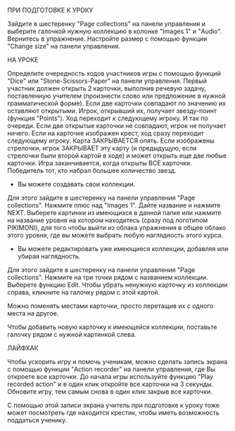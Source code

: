 ПРИ ПОДГОТОВКЕ К УРОКУ

Зайдите в шестеренку "Page collections" на панели управления и выберите галочкой нужную коллекцию в колонке "Images 1" и "Audio". Вернитесь в упражнение. Настройте размер с помощью функции "Change size" на панели управления.

НА УРОКЕ

Определите очередность ходов участников игры с помощью функций "Dice" или "Stone-Scissors-Paper" на панели управления. Первый участник должен открыть 2 карточки, выполнив речевую задачу, поставленную учителем (произнести слово или предложение в нужной грамматической форме). Если две карточки совпадают по значению их оставляют открытыми. Игрок, открывший их, получает звезду-поинт (функция "Points"). Ход переходит к следующему игроку. И так по очереди. Если две открытые карточки не совпадают, игрок не получает ничего. Если на карточке изображен крест, ход сразу переходит следующему игроку. Карта ЗАКРЫВАЕТСЯ опять. Если изображены стрелочки, игрок ЗАКРЫВАЕТ эту карту (и предыдущую, если стрелочки были второй картой в ходе) и может открыть еще две любые карточки.
Игра заканчивается, когда открыты ВСЕ карточки. Победитель тот, кто набрал большее количество звезд.

* Вы можете создавать свои коллекции.

Для этого зайдите в шестеренку на панели управления "Page collections". Нажмите плюс над "Images 1". Дайте название и нажмите NEXT. Выберете картинки из имеющихся в данной папке или нажмите на название уровня на котором находитесь (сразу под логотипом PIKIMONI), для того чтобы выйти из облака упражнения в общее облако этого уровня, где вы можете выбрать любую наглядность этого курса.

* Вы можете редактировать уже имеющиеся коллекции, добавляя или убирая наглядность.

Для этого зайдите в шестеренку на панели управления "Page collections". Нажмите на три точки рядом с названием коллекции. Выберете функцию Edit. Чтобы убрать ненужную карточку из коллекции справа, кликните на галочку рядом с этой картой.

Можно поменять местами карточки, просто перетащив их с одного места на другое.

Чтобы добавить новую карточку к имеющейся коллекции, поставьте галочку рядом с нужной картинкой слева.

ЛАЙФХАК

Чтобы ускорить игру и помочь ученикам, можно сделать запись экрана с помощью функции "Action recorder" на панели управления, где Вы откроете все карточки. До начала игры используйте функцию "Play recorded action" и в один клик откройте все карточки на 3 секунды. Обновите игру, тем самым снова в один клик закрыв все карточки.

С помощью этой записи экрана учитель при подготовке к уроку тоже может посмотреть где находится крестик, чтобы иметь возможность поддаться ученику.

